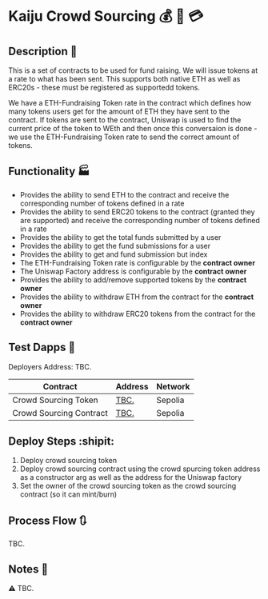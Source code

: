 # Kaiju Crowd Sourcing :moneybag: :couple: :credit_card:

## Description :page_with_curl:

This is a set of contracts to be used for fund raising. We will issue tokens at a rate to what has been sent. This supports both native ETH as well as ERC20s - these must be registered as supportedd tokens.

We have a ETH-Fundraising Token rate in the contract which defines how many tokens users get for the amount of ETH they have sent to the contract. If tokens are sent to the contract, Uniswap is used to find the current price of the token to WEth and then once this conversaion is done - we use the ETH-Fundraising Token rate to send the correct amount of tokens. 

## Functionality :factory:

- Provides the ability to send ETH to the contract and receive the corresponding number of tokens defined in a rate
- Provides the ability to send ERC20 tokens to the contract (granted they are supported) and receive the corresponding number of tokens defined in a rate
- Provides the ability to get the total funds submitted by a user
- Provides the ability to get the fund submissions for a user
- Provides the ability to get and fund submission but index
- The ETH-Fundraising Token rate is configurable by the <b>contract owner</b>
- The Uniswap Factory address is configurable by the <b>contract owner</b>
- Provides the ability to add/remove supported tokens by the <b>contract owner</b>
- Provides the ability to withdraw ETH from the contract for the <b>contract owner</b>
- Provides the ability to withdraw ERC20 tokens from the contract for the <b>contract owner</b>

## Test Dapps :construction:

Deployers Address: TBC.

| Contract      | Address       | Network       |
| ------------- | ------------- | ------------- |
| Crowd Sourcing Token | [TBC.](https://sepolia.etherscan.io/address/TBC.#code)     | Sepolia       | 
| Crowd Sourcing Contract | [TBC.](https://sepolia.etherscan.io/address/TBC.#code)     | Sepolia       | 

## Deploy Steps :shipit:

1. Deploy crowd sourcing token
2. Deploy crowd sourcing contract using the crowd spurcing token address as a constructor arg as well as the address for the Uniswap factory
3. Set the owner of the crowd sourcing token as the crowd sourcing contract (so it can mint/burn)

## Process Flow :arrows_clockwise:

TBC.

## Notes :notebook:

:warning: TBC.
